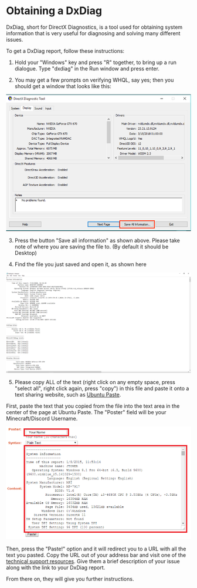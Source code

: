 # Obtaining a DxDiag
DxDiag, short for DirectX Diagnostics, is a tool used for obtaining system information that is very useful for diagnosing and solving many different issues.

To get a DxDiag report, follow these instructions:

1. Hold your "Windows" key and press "R" together, to bring up a run dialogue. Type "dxdiag" in the Run window and press enter.

2. You may get a few prompts on verifying WHQL, say yes; then you should get a window that looks like this:

![](static/images/help/dxdiag/DxDiag-1.png)

3. Press the button "Save all information" as shown above. Please take note of where you are saving the file to. (By default it should be Desktop)

4. Find the file you just saved and open it, as shown here

![](static/images/help/dxdiag/DxDiag-2.png)

5. Please copy ALL of the text (right click on any empty space, press "select all", right click again, press "copy") in this file and paste it onto a text sharing website, such as [Ubuntu Paste](https://paste.ubuntu.com).

First, paste the text that you copied from the file into the text area in the center of the page at Ubuntu Paste. The "Poster" field will be your Minecraft/Discord Username.

![](static/images/help/dxdiag/DxDiag-3.png)

Then, press the "Paste!" option and it will redirect you to a URL with all the text you pasted. Copy the URL out of your address bar and visit one of the [technical support resources](https://minecrafthopper.net/help/technical-support-resources/). Give them a brief description of your issue along with the link to your DxDiag report.

From there on, they will give you further instructions.